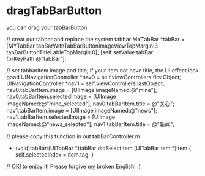 # dragTabBarButton
you can drag your tabBarButton

// creat our tabbar and replace the system tabbar
MYTabBar *tabBar = [MYTabBar tabBarWithTabBarButtonImageViewTopMargin:3 tabBarButtonTitleLableTopMargin:0];
[self setValue:tabBar forKeyPath:@"tabBar"];

// set tabbaritem image and title, if your item not have title, the UI effect look good
UINavigationController *nav0 = self.viewControllers.firstObject;
UINavigationController *nav1 = self.viewControllers.lastObject;
nav0.tabBarItem.image = [UIImage imageNamed:@"mine"];
nav0.tabBarItem.selectedImage = [UIImage imageNamed:@"mine_selected"];
nav0.tabBarItem.title = @"关心";
nav1.tabBarItem.image = [UIImage imageNamed:@"news"];
nav1.tabBarItem.selectedImage = [UIImage imageNamed:@"news_selected"];
nav1.tabBarItem.title = @"新闻";

// please copy this function in out tabBarController.m
- (void)tabBar:(UITabBar *)tabBar didSelectItem:(UITabBarItem *)item
{
    self.selectedIndex = item.tag;
}

// OK! to enjoy it!  Please forgive my broken English! :)

